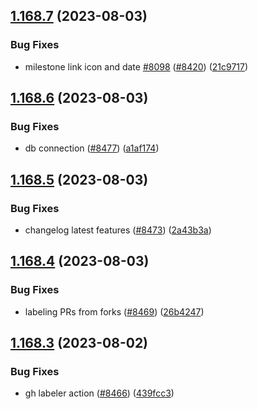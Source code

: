 ## [1.168.7](https://github.com/EddieHubCommunity/LinkFree/compare/v1.168.6...v1.168.7) (2023-08-03)


### Bug Fixes

* milestone link icon and date [#8098](https://github.com/EddieHubCommunity/LinkFree/issues/8098) ([#8420](https://github.com/EddieHubCommunity/LinkFree/issues/8420)) ([21c9717](https://github.com/EddieHubCommunity/LinkFree/commit/21c9717861542833a2fc6d7a2131937573918266))



## [1.168.6](https://github.com/EddieHubCommunity/LinkFree/compare/v1.168.5...v1.168.6) (2023-08-03)


### Bug Fixes

* db connection ([#8477](https://github.com/EddieHubCommunity/LinkFree/issues/8477)) ([a1af174](https://github.com/EddieHubCommunity/LinkFree/commit/a1af174bbe8866f1121b073dc91d8d0556479de2))



## [1.168.5](https://github.com/EddieHubCommunity/LinkFree/compare/v1.168.4...v1.168.5) (2023-08-03)


### Bug Fixes

* changelog latest features ([#8473](https://github.com/EddieHubCommunity/LinkFree/issues/8473)) ([2a43b3a](https://github.com/EddieHubCommunity/LinkFree/commit/2a43b3ac3b7c6dee0ac1a88d2f0919784954192c))



## [1.168.4](https://github.com/EddieHubCommunity/LinkFree/compare/v1.168.3...v1.168.4) (2023-08-03)


### Bug Fixes

* labeling PRs from forks ([#8469](https://github.com/EddieHubCommunity/LinkFree/issues/8469)) ([26b4247](https://github.com/EddieHubCommunity/LinkFree/commit/26b42478e7f9097fdaed37be18ed369c3a18e22e))



## [1.168.3](https://github.com/EddieHubCommunity/LinkFree/compare/v1.168.2...v1.168.3) (2023-08-02)


### Bug Fixes

* gh labeler action ([#8466](https://github.com/EddieHubCommunity/LinkFree/issues/8466)) ([439fcc3](https://github.com/EddieHubCommunity/LinkFree/commit/439fcc3a9a124acfeffa9598f52c4a40d7dac4ed))



